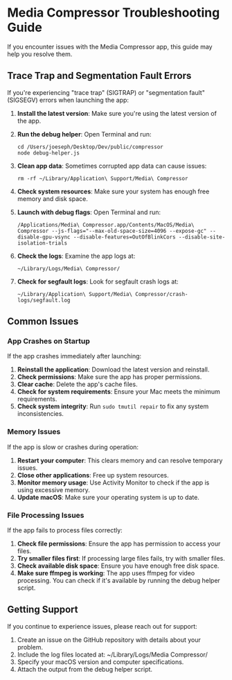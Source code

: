 # Media Compressor Troubleshooting Guide

If you encounter issues with the Media Compressor app, this guide may help you resolve them.

## Trace Trap and Segmentation Fault Errors

If you're experiencing "trace trap" (SIGTRAP) or "segmentation fault" (SIGSEGV) errors when launching the app:

1. **Install the latest version**: Make sure you're using the latest version of the app.

2. **Run the debug helper**: Open Terminal and run:
   ```
   cd /Users/joeseph/Desktop/Dev/public/compressor
   node debug-helper.js
   ```

3. **Clean app data**: Sometimes corrupted app data can cause issues:
   ```
   rm -rf ~/Library/Application\ Support/Media\ Compressor
   ```

4. **Check system resources**: Make sure your system has enough free memory and disk space.

5. **Launch with debug flags**: Open Terminal and run:
   ```
   /Applications/Media\ Compressor.app/Contents/MacOS/Media\ Compressor --js-flags="--max-old-space-size=4096 --expose-gc" --disable-gpu-vsync --disable-features=OutOfBlinkCors --disable-site-isolation-trials
   ```

6. **Check the logs**: Examine the app logs at:
   ```
   ~/Library/Logs/Media\ Compressor/
   ```

7. **Check for segfault logs**: Look for segfault crash logs at:
   ```
   ~/Library/Application\ Support/Media\ Compressor/crash-logs/segfault.log
   ```

## Common Issues

### App Crashes on Startup

If the app crashes immediately after launching:

1. **Reinstall the application**: Download the latest version and reinstall.
2. **Check permissions**: Make sure the app has proper permissions.
3. **Clear cache**: Delete the app's cache files.
4. **Check for system requirements**: Ensure your Mac meets the minimum requirements.
5. **Check system integrity**: Run `sudo tmutil repair` to fix any system inconsistencies.

### Memory Issues

If the app is slow or crashes during operation:

1. **Restart your computer**: This clears memory and can resolve temporary issues.
2. **Close other applications**: Free up system resources.
3. **Monitor memory usage**: Use Activity Monitor to check if the app is using excessive memory.
4. **Update macOS**: Make sure your operating system is up to date.

### File Processing Issues

If the app fails to process files correctly:

1. **Check file permissions**: Ensure the app has permission to access your files.
2. **Try smaller files first**: If processing large files fails, try with smaller files.
3. **Check available disk space**: Ensure you have enough free disk space.
4. **Make sure ffmpeg is working**: The app uses ffmpeg for video processing. You can check if it's available by running the debug helper script.

## Getting Support

If you continue to experience issues, please reach out for support:

1. Create an issue on the GitHub repository with details about your problem.
2. Include the log files located at: ~/Library/Logs/Media Compressor/
3. Specify your macOS version and computer specifications.
4. Attach the output from the debug helper script.
